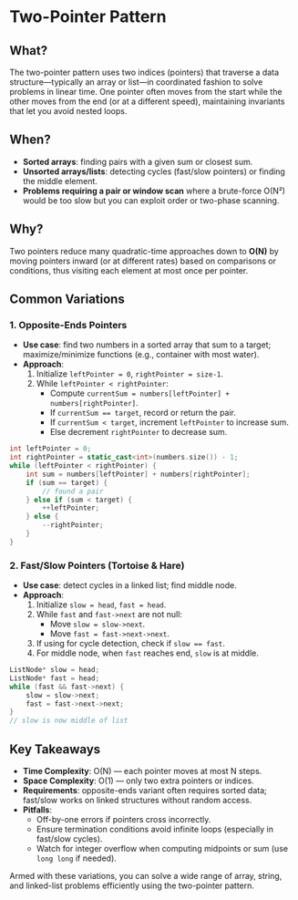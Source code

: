 # Two-Pointer Pattern

## What?
The two-pointer pattern uses two indices (pointers) that traverse a data structure—typically an array or list—in coordinated fashion to solve problems in linear time. 
One pointer often moves from the start while the other moves from the end (or at a different speed), maintaining invariants that let you avoid nested loops.


## When?
- **Sorted arrays**: finding pairs with a given sum or closest sum.
- **Unsorted arrays/lists**: detecting cycles (fast/slow pointers) or finding the middle element.
- **Problems requiring a pair or window scan** where a brute-force O(N²) would be too slow but you can exploit order or two-phase scanning.

## Why?
Two pointers reduce many quadratic-time approaches down to **O(N)** by moving pointers inward (or at different rates) based on comparisons or conditions, thus visiting each element at most once per pointer.

## Common Variations

### 1. Opposite-Ends Pointers
- **Use case**: find two numbers in a sorted array that sum to a target; maximize/minimize functions (e.g., container with most water).
- **Approach**:
  1. Initialize `leftPointer = 0`, `rightPointer = size-1`.
  2. While `leftPointer < rightPointer`:
     - Compute `currentSum = numbers[leftPointer] + numbers[rightPointer]`.
     - If `currentSum == target`, record or return the pair.
     - If `currentSum < target`, increment `leftPointer` to increase sum.
     - Else decrement `rightPointer` to decrease sum.

```cpp
int leftPointer = 0;
int rightPointer = static_cast<int>(numbers.size()) - 1;
while (leftPointer < rightPointer) {
    int sum = numbers[leftPointer] + numbers[rightPointer];
    if (sum == target) {
        // found a pair
    } else if (sum < target) {
        ++leftPointer;
    } else {
        --rightPointer;
    }
}
```

### 2. Fast/Slow Pointers (Tortoise & Hare)
- **Use case**: detect cycles in a linked list; find middle node.
- **Approach**:
  1. Initialize `slow = head`, `fast = head`.
  2. While `fast` and `fast->next` are not null:
     - Move `slow = slow->next`.
     - Move `fast = fast->next->next`.
  3. If using for cycle detection, check if `slow == fast`.
  4. For middle node, when `fast` reaches end, `slow` is at middle.

```cpp
ListNode* slow = head;
ListNode* fast = head;
while (fast && fast->next) {
    slow = slow->next;
    fast = fast->next->next;
}
// slow is now middle of list
```

## Key Takeaways
- **Time Complexity**: O(N) — each pointer moves at most N steps.
- **Space Complexity**: O(1) — only two extra pointers or indices.
- **Requirements**: opposite-ends variant often requires sorted data; fast/slow works on linked structures without random access.
- **Pitfalls**:
  - Off-by-one errors if pointers cross incorrectly.
  - Ensure termination conditions avoid infinite loops (especially in fast/slow cycles).
  - Watch for integer overflow when computing midpoints or sum (use `long long` if needed).

Armed with these variations, you can solve a wide range of array, string, and linked-list problems efficiently using the two-pointer pattern.